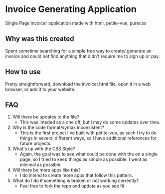 # Invoice Generating Application
Single Page invoicer application made with html, petite-vue, purecss

## Why was this created
Spent sometime searching for a simple free way to create/ generate an invoice and could not find anything that didn't require me to sign up or pay.

## How to use
Pretty straightforward, download the invoicer.html file, open it in a web browser, or add it to your website.

## FAQ
1. Will there be updates to the file?
   - This was inteded as a one off, but I may do some updates over time.
2. Why is the code format/syntax inconsistent?
   - This is the first project I've built with petite-vue, as such I try to do things in several different ways, so I have additional references for future projects.
3. What's up with the CSS Style?
   - Again, the goal was to see what could be done with the on a single page, so I tried to keep things as simple as possible. I went as minimal as possible
4.  Will there be more apps like this?
    - I do intend to create more apps that follow this pattern.
5. What do I do if something is broken or not working correctly?
   - Feel free to fork the repo and update as you see fit.
